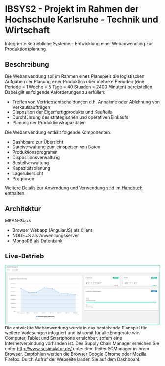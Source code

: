  # IBSYS2 - Projekt im Rahmen der Hochschule Karlsruhe - Technik und Wirtschaft
 
Integrierte Betriebliche Systeme – Entwicklung einer Webanwendung zur Produktionsplanung


## Beschreibung
Die Webanwendung soll im Rahmen eines Planspiels die logistischen Aufgaben der Planung einer Produktion über mehrere Perioden (eine Periode = 1 Woche = 5 Tage = 40 Stunden = 2400 Minuten) bereitstellen. 
Dabei gilt es folgende Anforderungen zu erfüllen:

* Treffen von Vertriebsentscheidungen d.h. Annahme oder Ablehnung von Verkaufsaufträgen
* Disposition der Eigenfertigprodukte und Kaufteile
* Durchführung des strategischen und operativen Einkaufs
* Planung der Produktionskapazitäten

Die Webanwendung enthält folgende Komponenten:

* Dashboard zur Übersicht
* Dateiverwaltung zum einspeisen von Daten
* Produktionsprogramm
* Dispositionsverwaltung
* Bestellverwaltung
* Kapazitätsplanung
* Lagerübersicht
* Prognosen

Weitere Details zur Anwendung und Verwendung sind im [Handbuch](https://github.com/sven2101/IBSys2/blob/master/Manual/final/manual%20final.pdf) enthalten. 

## Architektur
MEAN-Stack

* Browser Webapp (AngularJS) als Client
* NODE.JS als Anwendungsserver
* MongoDB als Datenbank

## Live-Betrieb
![dashboard](Photos/dashboard.png)
Die entwicklte Webanwendung wurde in das bestehende Planspiel für weitere Vorlesungen integriert und ist somit für alle Endgeräte wie Computer, Tablet und Smartphone erreichbar, sofern eine Internetverbindung vorhanden ist. Den Supply Chain Manager erreichen Sie unter http://www.scsimulator.de/ unter dem Reiter SCManager in Ihrem Browser. Empfohlen werden die Browser Google Chrome oder Mozilla Firefox. Durch Aufruf der Webseite landen Sie auf dem Dashboard.

